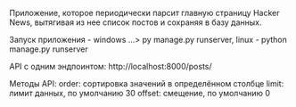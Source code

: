 Приложение, которое периодически парсит главную страницу Hacker News, вытягивая из нее список постов и сохраняя в базу данных.

Запуск приложения - windows ...\> py manage.py runserver,
                    linux - python manage.py runserver

API с одним эндпоинтом: http://localhost:8000/posts/

Методы API:
order:
    сортировка значений в определённом столбце
limit:
    лимит данных, по умолчанию 30
offset:
    смещение, по умолчанию 0
